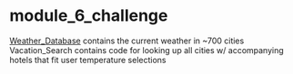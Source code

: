 # module_6_challenge
[Weather_Database](Weather_Database) contains the current weather in ~700 cities
Vacation_Search contains code for looking up all cities w/ accompanying hotels that fit user temperature selections
